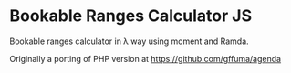 Bookable Ranges Calculator JS
=====

Bookable ranges calculator in λ way using moment and Ramda.

Originally a porting of PHP version at https://github.com/gffuma/agenda
